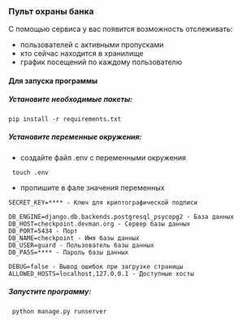 ### Пульт охраны банка
С помощью сервиса у вас появится возможность отслеживать:
- пользователей с активными пропусками
- кто сейчас находится в хранилище
- график посещений по каждому пользователю

#### Для запуска программы

##### Установите необходимые пакеты:

``` 
pip install -r requirements.txt 
```
##### Установите переменные окружения:
- создайте файл .env с переменными окружения
```
 touch .env
```
- пропишите в фале значения переменных
```
SECRET_KEY=**** - Ключ для криптографической подписи

DB_ENGINE=django.db.backends.postgresql_psycopg2 - База данных
DB_HOST=checkpoint.devman.org - Сервер базы данных
DB_PORT=5434 - Порт
DB_NAME=checkpoint - Имя базы данных
DB_USER=guard - Пользователь базы данных
DB_PASS=**** - Пароль базы данных

DEBUG=false - Вывод ошибок при загрузке страницы
ALLOWED_HOSTS=localhost,127.0.0.1 - Доступные хосты
```
##### Запустите программу:

```
 python manage.py runserver
```